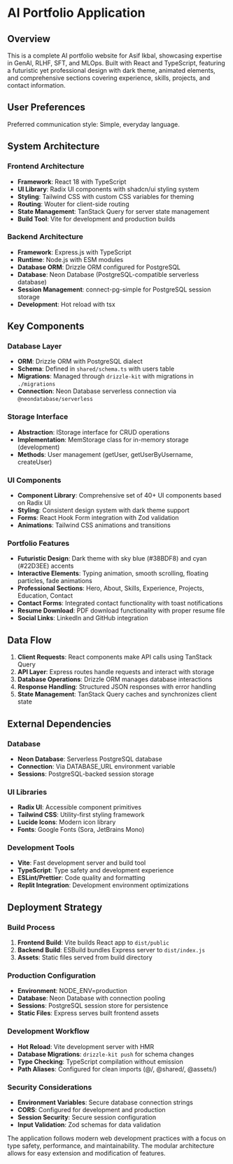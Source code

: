 # AI Portfolio Application

## Overview

This is a complete AI portfolio website for Asif Ikbal, showcasing expertise in GenAI, RLHF, SFT, and MLOps. Built with React and TypeScript, featuring a futuristic yet professional design with dark theme, animated elements, and comprehensive sections covering experience, skills, projects, and contact information.

## User Preferences

Preferred communication style: Simple, everyday language.

## System Architecture

### Frontend Architecture
- **Framework**: React 18 with TypeScript
- **UI Library**: Radix UI components with shadcn/ui styling system
- **Styling**: Tailwind CSS with custom CSS variables for theming
- **Routing**: Wouter for client-side routing
- **State Management**: TanStack Query for server state management
- **Build Tool**: Vite for development and production builds

### Backend Architecture
- **Framework**: Express.js with TypeScript
- **Runtime**: Node.js with ESM modules
- **Database ORM**: Drizzle ORM configured for PostgreSQL
- **Database**: Neon Database (PostgreSQL-compatible serverless database)
- **Session Management**: connect-pg-simple for PostgreSQL session storage
- **Development**: Hot reload with tsx

## Key Components

### Database Layer
- **ORM**: Drizzle ORM with PostgreSQL dialect
- **Schema**: Defined in `shared/schema.ts` with users table
- **Migrations**: Managed through `drizzle-kit` with migrations in `./migrations`
- **Connection**: Neon Database serverless connection via `@neondatabase/serverless`

### Storage Interface
- **Abstraction**: IStorage interface for CRUD operations
- **Implementation**: MemStorage class for in-memory storage (development)
- **Methods**: User management (getUser, getUserByUsername, createUser)

### UI Components
- **Component Library**: Comprehensive set of 40+ UI components based on Radix UI
- **Styling**: Consistent design system with dark theme support
- **Forms**: React Hook Form integration with Zod validation
- **Animations**: Tailwind CSS animations and transitions

### Portfolio Features
- **Futuristic Design**: Dark theme with sky blue (#38BDF8) and cyan (#22D3EE) accents
- **Interactive Elements**: Typing animation, smooth scrolling, floating particles, fade animations
- **Professional Sections**: Hero, About, Skills, Experience, Projects, Education, Contact
- **Contact Forms**: Integrated contact functionality with toast notifications
- **Resume Download**: PDF download functionality with proper resume file
- **Social Links**: LinkedIn and GitHub integration

## Data Flow

1. **Client Requests**: React components make API calls using TanStack Query
2. **API Layer**: Express routes handle requests and interact with storage
3. **Database Operations**: Drizzle ORM manages database interactions
4. **Response Handling**: Structured JSON responses with error handling
5. **State Management**: TanStack Query caches and synchronizes client state

## External Dependencies

### Database
- **Neon Database**: Serverless PostgreSQL database
- **Connection**: Via DATABASE_URL environment variable
- **Sessions**: PostgreSQL-backed session storage

### UI Libraries
- **Radix UI**: Accessible component primitives
- **Tailwind CSS**: Utility-first styling framework
- **Lucide Icons**: Modern icon library
- **Fonts**: Google Fonts (Sora, JetBrains Mono)

### Development Tools
- **Vite**: Fast development server and build tool
- **TypeScript**: Type safety and development experience
- **ESLint/Prettier**: Code quality and formatting
- **Replit Integration**: Development environment optimizations

## Deployment Strategy

### Build Process
1. **Frontend Build**: Vite builds React app to `dist/public`
2. **Backend Build**: ESBuild bundles Express server to `dist/index.js`
3. **Assets**: Static files served from build directory

### Production Configuration
- **Environment**: NODE_ENV=production
- **Database**: Neon Database with connection pooling
- **Sessions**: PostgreSQL session store for persistence
- **Static Files**: Express serves built frontend assets

### Development Workflow
- **Hot Reload**: Vite development server with HMR
- **Database Migrations**: `drizzle-kit push` for schema changes
- **Type Checking**: TypeScript compilation without emission
- **Path Aliases**: Configured for clean imports (@/, @shared/, @assets/)

### Security Considerations
- **Environment Variables**: Secure database connection strings
- **CORS**: Configured for development and production
- **Session Security**: Secure session configuration
- **Input Validation**: Zod schemas for data validation

The application follows modern web development practices with a focus on type safety, performance, and maintainability. The modular architecture allows for easy extension and modification of features.